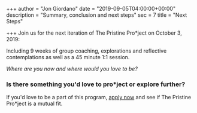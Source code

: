 +++
author = "Jon Giordano"
date = "2019-09-05T04:00:00+00:00"
description = "Summary, conclusion and next steps"
sec = 7
title = "Next Steps"

+++
Join us for the next iteration of The Pristine Pro*ject on October 3, 2019:

Including 9 weeks of group coaching, explorations and reflective contemplations as well as a 45 minute 1:1 session.

_Where are you now and where would you love to be?_

### Is there something you'd love to pro*ject or explore further?

If you'd love to be a part of this program, [apply now](https://forms.gle/2VDuMcgG4oySLSi17 "Apply Now") and see if The Pristine Pro*ject is a mutual fit.